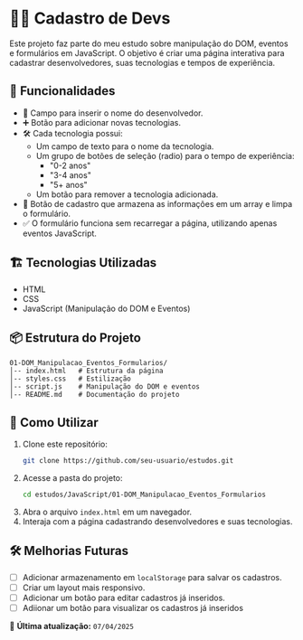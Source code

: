 # 🧑‍💻 Cadastro de Devs

Este projeto faz parte do meu estudo sobre manipulação do DOM, eventos e formulários em JavaScript. O objetivo é criar uma página interativa para cadastrar desenvolvedores, suas tecnologias e tempos de experiência.

## 🚀 Funcionalidades
- 📌 Campo para inserir o nome do desenvolvedor.
- ➕ Botão para adicionar novas tecnologias.
- 🛠️ Cada tecnologia possui:
  - Um campo de texto para o nome da tecnologia.
  - Um grupo de botões de seleção (radio) para o tempo de experiência: 
    - "0-2 anos"
    - "3-4 anos"
    - "5+ anos"
  - Um botão para remover a tecnologia adicionada.
- 💾 Botão de cadastro que armazena as informações em um array e limpa o formulário.
- ✅ O formulário funciona sem recarregar a página, utilizando apenas eventos JavaScript.

## 🏗️ Tecnologias Utilizadas
- HTML
- CSS
- JavaScript (Manipulação do DOM e Eventos)

## 📦 Estrutura do Projeto
```
01-DOM_Manipulacao_Eventos_Formularios/
│-- index.html   # Estrutura da página
│-- styles.css   # Estilização
│-- script.js    # Manipulação do DOM e eventos
│-- README.md    # Documentação do projeto
```

## 🎯 Como Utilizar
1. Clone este repositório:
   ```sh
   git clone https://github.com/seu-usuario/estudos.git
   ```
2. Acesse a pasta do projeto:
   ```sh
   cd estudos/JavaScript/01-DOM_Manipulacao_Eventos_Formularios
   ```
3. Abra o arquivo `index.html` em um navegador.
4. Interaja com a página cadastrando desenvolvedores e suas tecnologias.

## 🛠️ Melhorias Futuras
- [ ] Adicionar armazenamento em `localStorage` para salvar os cadastros.
- [ ] Criar um layout mais responsivo.
- [ ] Adicionar um botão para editar cadastros já inseridos.
- [ ] Adiionar um botão para visualizar os cadastros já inseridos

📌 **Última atualização:** `07/04/2025`
